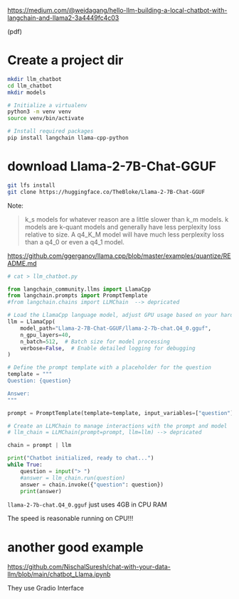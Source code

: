 
https://medium.com/@weidagang/hello-llm-building-a-local-chatbot-with-langchain-and-llama2-3a4449fc4c03

(pdf)

# Create a project dir
```sh
mkdir llm_chatbot
cd llm_chatbot
mkdir models

# Initialize a virtualenv
python3 -m venv venv
source venv/bin/activate

# Install required packages
pip install langchain llama-cpp-python

```


# download Llama-2-7B-Chat-GGUF
```sh
git lfs install 
git clone https://huggingface.co/TheBloke/Llama-2-7B-Chat-GGUF
```

Note:
> k_s models for whatever reason are a little slower than k_m models. k models are k-quant models and generally have less perplexity loss relative to size. A q4_K_M model will have much less perplexity loss than a q4_0 or even a q4_1 model.

https://github.com/ggerganov/llama.cpp/blob/master/examples/quantize/README.md




```py
# cat > llm_chatbot.py

from langchain_community.llms import LlamaCpp
from langchain.prompts import PromptTemplate
#from langchain.chains import LLMChain  --> depricated

# Load the LlamaCpp language model, adjust GPU usage based on your hardware
llm = LlamaCpp(
    model_path="Llama-2-7B-Chat-GGUF/llama-2-7b-chat.Q4_0.gguf",
    n_gpu_layers=40,
    n_batch=512,  # Batch size for model processing
    verbose=False,  # Enable detailed logging for debugging
)

# Define the prompt template with a placeholder for the question
template = """
Question: {question}

Answer:
"""

prompt = PromptTemplate(template=template, input_variables=["question"])

# Create an LLMChain to manage interactions with the prompt and model
# llm_chain = LLMChain(prompt=prompt, llm=llm) --> depricated

chain = prompt | llm

print("Chatbot initialized, ready to chat...")
while True:
    question = input("> ")
    #answer = llm_chain.run(question)
    answer = chain.invoke({"question": question})
    print(answer)


```


`llama-2-7b-chat.Q4_0.gguf` just uses 4GB in CPU RAM

The speed is reasonable running on CPU!!!


# another good example
https://github.com/NischalSuresh/chat-with-your-data-llm/blob/main/chatbot_Llama.ipynb

They use Gradio Interface

